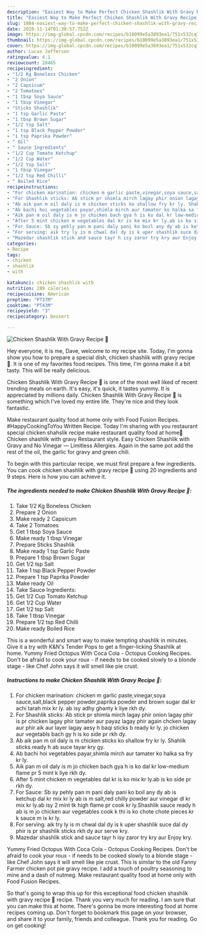 ```yaml
---
description: "Easiest Way to Make Perfect Chicken Shashlik With Gravy Recipe 🍛"
title: "Easiest Way to Make Perfect Chicken Shashlik With Gravy Recipe 🍛"
slug: 1084-easiest-way-to-make-perfect-chicken-shashlik-with-gravy-recipe
date: 2020-11-14T01:30:57.752Z
image: https://img-global.cpcdn.com/recipes/b10099e5a3893ea1/751x532cq70/chicken-shashlik-with-gravy-recipe-🍛-recipe-main-photo.jpg
thumbnail: https://img-global.cpcdn.com/recipes/b10099e5a3893ea1/751x532cq70/chicken-shashlik-with-gravy-recipe-🍛-recipe-main-photo.jpg
cover: https://img-global.cpcdn.com/recipes/b10099e5a3893ea1/751x532cq70/chicken-shashlik-with-gravy-recipe-🍛-recipe-main-photo.jpg
author: Lucas Jefferson
ratingvalue: 4.1
reviewcount: 28465
recipeingredient:
- "1/2 Kg Boneless Chicken"
- "2 Onion"
- "2 Capsicum"
- "2 Tomatoes"
- "1 tbsp Soya Sauce"
- "1 tbsp Vinegar"
- "Sticks Shashlik"
- "1 tsp Garlic Paste"
- "1 tbsp Brown Sugar"
- "1/2 tsp Salt"
- "1 tsp Black Pepper Powder"
- "1 tsp Paprika Powder"
- " Oil"
- " Sauce Ingredients"
- "1/2 Cup Tomato Ketchup"
- "1/2 Cup Water"
- "1/2 tsp Salt"
- "1 tbsp Vinegar"
- "1/2 tsp Red Chilli"
- " Boiled Rice"
recipeinstructions:
- "For chicken marination: chicken m garlic paste,vinegar,soya sauce,salt,black pepper powder,paprika powder and brown sugar dal kr achi tarah mix kr ly. ab isy adhy ghanty k liye rkh dy."
- "For Shashlik sticks: Ab stick pr shimla mirch lagay phir onion lagay phir is pr chicken lagay phir tamater aur payaz lagay phir again chcken lagay aur phir aik aur layer lagay aesy h baqi sticks b ready kr ly. jo chicken aur vegetabls bach gy h is ko side pr rkh dy."
- "Ab aik pan m oil daly is m chicken sticks ko shallow fry kr ly. Shahlik sticks ready h ab suce tayar kry gy."
- "Ab bachi hoi vegetables payar,shimla mirch aur tamater ko halka sa fry kr ly."
- "Aik pan m oil daly is m jo chicken bach gya h is ko dal kr low-medium flame pr 5 mint k liye rkh dy."
- "After 5 mint chicken m vegetables dal kr is ko mix kr ly.ab is ko side pr rkh dy."
- "For Sauce: Sb sy pehly pan m pani daly pani ko boil any dy ab is ketchup dal kr mix kr ly ab is m salt,red chilly powder aur vinegar dl kr mix kr ly.ab isy 2 mint tk high flame pr cook kr ly.Shashlik sauce ready h ab is m jo chicken aur vegetables cook k thi is ko chote chote pieces kr k sauce m ix kr ly."
- "For serving: aik try ly is m chwal dal dy is k uper shashlik suce dal dy phir is pr shashlik sticks rkh dy aur serve kry."
- "Mazedar shashlik stick and sauce tayr h isy zaror try kry aur Enjoy kry."
categories:
- Recipe
tags:
- chicken
- shashlik
- with

katakunci: chicken shashlik with 
nutrition: 289 calories
recipecuisine: American
preptime: "PT37M"
cooktime: "PT43M"
recipeyield: "3"
recipecategory: Dessert

---
```



![Chicken Shashlik With Gravy Recipe 🍛](https://img-global.cpcdn.com/recipes/b10099e5a3893ea1/751x532cq70/chicken-shashlik-with-gravy-recipe-🍛-recipe-main-photo.jpg)

Hey everyone, it is me, Dave, welcome to my recipe site. Today, I'm gonna show you how to prepare a special dish, chicken shashlik with gravy recipe 🍛. It is one of my favorites food recipes. This time, I'm gonna make it a bit tasty. This will be really delicious.

Chicken Shashlik With Gravy Recipe 🍛 is one of the most well liked of recent trending meals on earth. It's easy, it's quick, it tastes yummy. It is appreciated by millions daily. Chicken Shashlik With Gravy Recipe 🍛 is something which I've loved my entire life. They're nice and they look fantastic.

Make restaurant quality food at home only with Food Fusion Recipes. #HappyCookingToYou Written Recipe. Today I&#39;m sharing with you restaurant special chicken shahslik recipe make restaurant quality food at home🙂 Chicken shashlik with gravy Restaurant style. Easy Chicken Shashlik with Gravy and No Vinegar — Limitless Allergies. Again in the same pot add the rest of the oil, the garlic for gravy and green chili.


To begin with this particular recipe, we must first prepare a few ingredients. You can cook chicken shashlik with gravy recipe 🍛 using 20 ingredients and 9 steps. Here is how you can achieve it.

<!--inarticleads1-->

##### The ingredients needed to make Chicken Shashlik With Gravy Recipe 🍛:

1. Take 1/2 Kg Boneless Chicken
1. Prepare 2 Onion
1. Make ready 2 Capsicum
1. Take 2 Tomatoes
1. Get 1 tbsp Soya Sauce
1. Make ready 1 tbsp Vinegar
1. Prepare Sticks Shashlik
1. Make ready 1 tsp Garlic Paste
1. Prepare 1 tbsp Brown Sugar
1. Get 1/2 tsp Salt
1. Take 1 tsp Black Pepper Powder
1. Prepare 1 tsp Paprika Powder
1. Make ready  Oil
1. Take  Sauce Ingredients:
1. Get 1/2 Cup Tomato Ketchup
1. Get 1/2 Cup Water
1. Get 1/2 tsp Salt
1. Take 1 tbsp Vinegar
1. Prepare 1/2 tsp Red Chilli
1. Make ready  Boiled Rice


This is a wonderful and smart way to make tempting shashlik in minutes. Give it a try with K&amp;N&#39;s Tender Pops to get a finger-licking Shashlik at home. Yummy Fried Octopus With Coca Cola - Octopus Cooking Recipes. Don&#39;t be afraid to cook your roux - if needs to be cooked slowly to a blonde stage - like Chef John says it will smell like pie crust. 

<!--inarticleads2-->

##### Instructions to make Chicken Shashlik With Gravy Recipe 🍛:

1. For chicken marination: chicken m garlic paste,vinegar,soya sauce,salt,black pepper powder,paprika powder and brown sugar dal kr achi tarah mix kr ly. ab isy adhy ghanty k liye rkh dy.
1. For Shashlik sticks: Ab stick pr shimla mirch lagay phir onion lagay phir is pr chicken lagay phir tamater aur payaz lagay phir again chcken lagay aur phir aik aur layer lagay aesy h baqi sticks b ready kr ly. jo chicken aur vegetabls bach gy h is ko side pr rkh dy.
1. Ab aik pan m oil daly is m chicken sticks ko shallow fry kr ly. Shahlik sticks ready h ab suce tayar kry gy.
1. Ab bachi hoi vegetables payar,shimla mirch aur tamater ko halka sa fry kr ly.
1. Aik pan m oil daly is m jo chicken bach gya h is ko dal kr low-medium flame pr 5 mint k liye rkh dy.
1. After 5 mint chicken m vegetables dal kr is ko mix kr ly.ab is ko side pr rkh dy.
1. For Sauce: Sb sy pehly pan m pani daly pani ko boil any dy ab is ketchup dal kr mix kr ly ab is m salt,red chilly powder aur vinegar dl kr mix kr ly.ab isy 2 mint tk high flame pr cook kr ly.Shashlik sauce ready h ab is m jo chicken aur vegetables cook k thi is ko chote chote pieces kr k sauce m ix kr ly.
1. For serving: aik try ly is m chwal dal dy is k uper shashlik suce dal dy phir is pr shashlik sticks rkh dy aur serve kry.
1. Mazedar shashlik stick and sauce tayr h isy zaror try kry aur Enjoy kry.


Yummy Fried Octopus With Coca Cola - Octopus Cooking Recipes. Don&#39;t be afraid to cook your roux - if needs to be cooked slowly to a blonde stage - like Chef John says it will smell like pie crust. This is similar to the old Fanny Farmer chicken pot pie gravy recipe. I add a touch of poultry seasoning to mine and a dash of nutmeg. Make restaurant quality food at home only with Food Fusion Recipes. 

So that's going to wrap this up for this exceptional food chicken shashlik with gravy recipe 🍛 recipe. Thank you very much for reading. I am sure that you can make this at home. There's gonna be more interesting food at home recipes coming up. Don't forget to bookmark this page on your browser, and share it to your family, friends and colleague. Thank you for reading. Go on get cooking!
